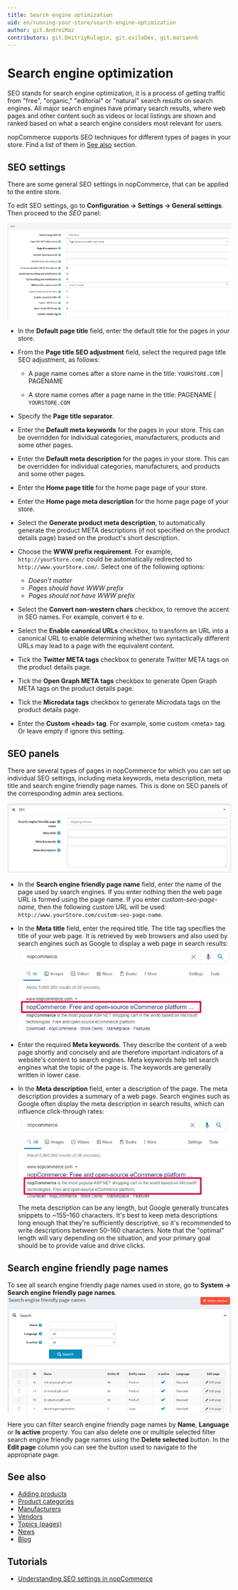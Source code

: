 ```yaml
---
title: Search engine optimization
uid: en/running-your-store/search-engine-optimization
author: git.AndreiMaz
contributors: git.DmitriyKulagin, git.exileDev, git.mariannk
---
```


# Search engine optimization

SEO stands for search engine optimization, it is a process of getting traffic from "free", "organic," "editorial" or "natural" search results on search engines. All major search engines have primary search results, where web pages and other content such as videos or local listings are shown and ranked based on what a search engine considers most relevant for users.

nopCommerce supports SEO techniques for different types of pages in your store. Find a list of them in [See also](#see-also) section.

## SEO settings

There are some general SEO settings in nopCommerce, that can be applied to the entire store.

To edit SEO settings, go to **Configuration → Settings → General settings**. Then proceed to the *SEO* panel:

![SEO settings](_static/search-engine-optimization/seo1.png)

- In the **Default page title** field, enter the default title for the pages in your store.
- From the **Page title SEO adjustment** field, select the required page title SEO adjustment, as follows:

  - A page name comes after a store name in the title:
  `YOURSTORE.COM` | PAGENAME

  - A store name comes after a page name in the title:
  PAGENAME | `YOURSTORE.COM`

- Specify the **Page title separator**.
- Enter the **Default meta keywords** for the pages in your store. This can be overridden for individual categories, manufacturers, products and some other pages.
- Enter the **Default meta description** for the pages in your store. This can be overridden for individual categories, manufacturers, and products and some other pages.
- Enter the **Home page title** for the home page page of your store.
- Enter the **Home page meta description** for the home page page of your store.
- Select the **Generate product meta description**, to automatically generate the product META descriptions (if not specified on the product details page) based on the product's short description.
- Choose the **WWW prefix requirement**. For example, `http://yourStore.com/` could be automatically redirected to `http://www.yourStore.com/`. Select one of the following options:
  - *Doesn't matter*
  - *Pages should have WWW prefix*
  - *Pages should not have WWW prefix*
- Select the **Convert non-western chars** checkbox, to remove the accent in SEO names. For example, convert é to e.
- Select the **Enable canonical URLs** checkbox, to transform an URL into a canonical URL to enable determining whether two syntactically different URLs may lead to a page with the equivalent content.
- Tick the **Twitter META tags** checkbox to generate Twitter META tags on the product details page.
- Tick the **Open Graph META tags** checkbox to generate Open Graph META tags on the product details page.
- Tick the **Microdata tags** checkbox to generate Microdata tags on the product details page.
- Enter the **Custom &#60;head&#62; tag**. For example, some custom &#60;meta&#62; tag. Or leave empty if ignore this setting.

## SEO panels

There are several types of pages in nopCommerce for which you can set up individual SEO settings, including meta keywords, meta description, meta title and search engine friendly page names. This is done on SEO panels of the corresponding admin area sections.

![SEO panel](_static/search-engine-optimization/seo-panel.jpg)

- In the **Search engine friendly page name** field, enter the name of the page used by search engines. If you enter nothing then the web page URL is formed using the page name. If you enter *custom-seo-page-name*, then the following custom URL will be used: `http://www.yourStore.com/custom-seo-page-name`.

- In the **Meta title** field, enter the required title. The title tag specifies the title of your web page. It is retrieved by web browsers and also used by search engines such as Google to display a web page in search results:
  ![Meta title](_static/search-engine-optimization/meta-title.jpg)

- Enter the required **Meta keywords**. They describe the content of a web page shortly and concisely and are therefore important indicators of a website's content to search engines. Meta keywords help tell search engines what the topic of the page is. The keywords are generally written in lower case.

- In the **Meta description** field, enter a description of the page. The meta description provides a summary of a web page. Search engines such as Google often display the meta description in search results, which can influence click-through rates:
  ![Meta description](_static/search-engine-optimization/meta-description.jpg)
  The meta description can be any length, but Google generally truncates snippets to ~155–160 characters. It's best to keep meta descriptions long enough that they're sufficiently descriptive, so it's recommended to write descriptions between 50–160 characters. Note that the "optimal" length will vary depending on the situation, and your primary goal should be to provide value and drive clicks.
  
## Search engine friendly page names

To see all search engine friendly page names used in store, go to **System → Search engine friendly page names**.
![Search engine friendly page names](_static/search-engine-optimization/seo-page-names-list.jpg)

Here you can filter search engine friendly page names by **Name**, **Language** or **Is active** property. You can also delete one or multiple selected filter search engine friendly page names using the **Delete selected** button. In the **Edit page** column you can see the button used to navigate to the appropriate page.

## See also

- [Adding products](xref:en/running-your-store/catalog/products/add-products)
- [Product categories](xref:en/running-your-store/catalog/categories)
- [Manufacturers](xref:en/running-your-store/catalog/manufacturers)
- [Vendors](xref:en/running-your-store/vendor-management)
- [Topics (pages)](xref:en/running-your-store/content-management/topics-pages)
- [News](xref:en/running-your-store/content-management/news)
- [Blog](xref:en/running-your-store/content-management/blog)

## Tutorials

- [Understanding SEO settings in nopCommerce](https://youtu.be/UxqM_nJyv1Q)
